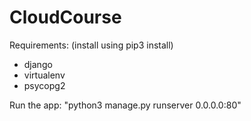 # CloudCourse

Requirements: (install using pip3 install)
- django
- virtualenv
- psycopg2

Run the app:
"python3 manage.py runserver 0.0.0.0:80"
